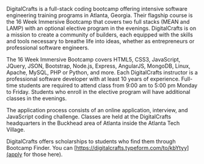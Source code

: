 DigitalCrafts is a full-stack coding bootcamp offering intensive software engineering training programs in Atlanta, Georgia. Their flagship course is the 16 Week Immersive Bootcamp that covers two full stacks (MEAN and LAMP) with an optional elective program in the evenings. DigitalCrafts is on a mission to create a community of builders, each equipped with the skills and tools necessary to breathe life into ideas, whether as entrepreneurs or professional software engineers.

The 16 Week Immersive Bootcamp covers HTML5, CSS3, JavaScript, JQuery, JSON, Bootstrap, Node.js, Express, AngularJS, MongoDB, Linux, Apache, MySQL, PHP or Python, and more. Each DigitalCrafts instructor is a professional software developer with at least 10 years of experience. Full-time students are required to attend class from 9:00 am to 5:00 pm Monday to Friday. Students who enroll in the elective program will have additional classes in the evenings.

The application process consists of an online application, interview, and JavaScript coding challenge. Classes are held at the DigitalCrafts headquarters in the Buckhead area of Atlanta inside the Atlanta Tech Village.

DigitalCrafts offers scholarships to students who find them through Bootcamp Finder. You can [https://digitalcrafts.typeform.com/to/kbYtyy](apply for those here).
